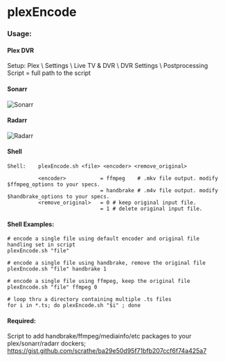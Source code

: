 # plexEncode
                            
### Usage:
#### Plex DVR
Setup: Plex \ Settings \ Live TV & DVR \ DVR Settings \ Postprocessing Script = full path to the script
#### Sonarr
![Sonarr](https://ibb.co/nywtrc)
#### Radarr
![Radarr](https://ibb.co/bRzDrc)
#### Shell
```
Shell:    plexEncode.sh <file> <encoder> <remove_original>

          <encoder>           = ffmpeg    # .mkv file output. modify $ffmpeg_options to your specs.
                              = handbrake # .m4v file output. modify $handbrake_options to your specs.
          <remove_original>   = 0 # keep original input file.
                              = 1 # delete original input file.
```
#### Shell Examples:
```
# encode a single file using default encoder and original file handling set in script
plexEncode.sh "file"

# encode a single file using handbrake, remove the original file
plexEncode.sh "file" handbrake 1

# encode a single file using ffmpeg, keep the original file
plexEncode.sh "file" ffmpeg 0

# loop thru a directory containing multiple .ts files
for i in *.ts; do plexEncode.sh "$i" ; done
```

#### Required:
Script to add handbrake/ffmpeg/mediainfo/etc packages to your plex/sonarr/radarr dockers; https://gist.github.com/scrathe/ba29e50d95f71bfb207ccf6f74a425a7
